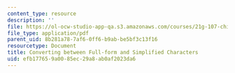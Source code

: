 ```yaml
---
content_type: resource
description: ''
file: https://ol-ocw-studio-app-qa.s3.amazonaws.com/courses/21g-107-chinese-i-streamlined-fall-2014/efb177659a0085ec29a8ab0af2023da6_MIT21G_107F14_Coverting.pdf
file_type: application/pdf
parent_uid: 8b281a78-7af6-0ff6-b9ab-be5bf3c13f16
resourcetype: Document
title: Converting between Full-form and Simplified Characters
uid: efb17765-9a00-85ec-29a8-ab0af2023da6
---
```

